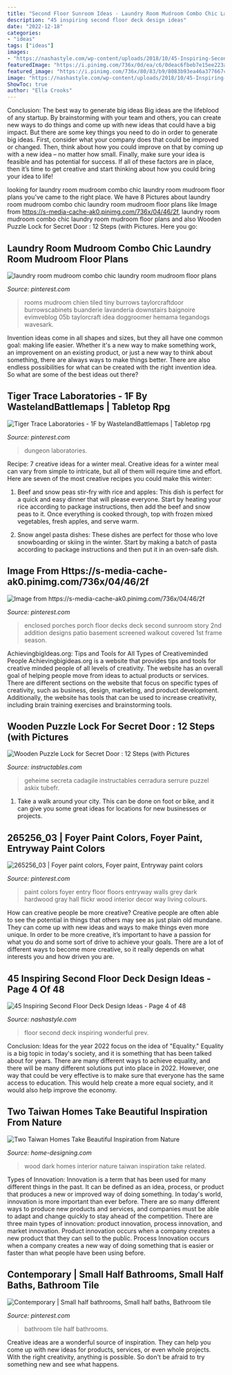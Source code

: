 ```yaml
---
title: "Second Floor Sunroom Ideas - Laundry Room Mudroom Combo Chic Laundry Room Mudroom Floor Plans"
description: "45 inspiring second floor deck design ideas"
date: "2022-12-18"
categories:
- "ideas"
tags: ["ideas"]
images:
- "https://nashastyle.com/wp-content/uploads/2018/10/45-Inspiring-Second-Floor-Deck-Design-Ideas-4.jpg"
featuredImage: "https://i.pinimg.com/736x/0d/ea/c6/0deac6fbeb7e15ee223a9cd415c862c4.jpg"
featured_image: "https://i.pinimg.com/736x/80/83/b9/8083b93ea46a377667c96de9d70a747c--bathroom-tile-designs-bathroom-ideas.jpg"
image: "https://nashastyle.com/wp-content/uploads/2018/10/45-Inspiring-Second-Floor-Deck-Design-Ideas-4.jpg"
ShowToc: true
author: "Ella Crooks"
---
```



Conclusion: The best way to generate big ideas
Big ideas are the lifeblood of any startup. By brainstorming with your team and others, you can create new ways to do things and come up with new ideas that could have a big impact. But there are some key things you need to do in order to generate big ideas. First, consider what your company does that could be improved or changed. Then, think about how you could improve on that by coming up with a new idea – no matter how small. Finally, make sure your idea is feasible and has potential for success. If all of these factors are in place, then it’s time to get creative and start thinking about how you could bring your idea to life!

	

		
looking for laundry room mudroom combo chic laundry room mudroom floor plans you've came to the right place. We have 8 Pictures about laundry room mudroom combo chic laundry room mudroom floor plans like Image from https://s-media-cache-ak0.pinimg.com/736x/04/46/2f, laundry room mudroom combo chic laundry room mudroom floor plans and also Wooden Puzzle Lock for Secret Door : 12 Steps (with Pictures. Here you go:
		
    
## Laundry Room Mudroom Combo Chic Laundry Room Mudroom Floor Plans

<img loading=lazy src="https://i.pinimg.com/736x/8c/fc/46/8cfc46b4cf4026a15bd165389a7c2848.jpg" onerror="this.onerror=null;this.src='https://tse3.mm.bing.net/th?id=OIP.44B4k1iNw_rj9EnwbQICSQHaLH&amp;pid=15.1';" alt="laundry room mudroom combo chic laundry room mudroom floor plans">

_Source: pinterest.com_

>rooms mudroom chien tiled tiny burrows taylorcraftdoor burrowscabinets buanderie lavanderia downstairs baignoire evimveblog 05b taylorcraft idea doggroomer hemama tegandogs wavesark. 

	

Invention ideas come in all shapes and sizes, but they all have one common goal: making life easier. Whether it's a new way to make something work, an improvement on an existing product, or just a new way to think about something, there are always ways to make things better. There are also endless possibilities for what can be created with the right invention idea. So what are some of the best ideas out there?

    
## Tiger Trace Laboratories - 1F By WastelandBattlemaps | Tabletop Rpg

<img loading=lazy src="https://i.pinimg.com/736x/0d/ea/c6/0deac6fbeb7e15ee223a9cd415c862c4.jpg" onerror="this.onerror=null;this.src='https://tse2.mm.bing.net/th?id=OIP.Oyik25oZ0BgVq5B6FSGIdgHaFj&amp;pid=15.1';" alt="Tiger Trace Laboratories - 1F by WastelandBattlemaps | Tabletop rpg">

_Source: pinterest.com_

>dungeon laboratories. 

	

Recipe: 7 creative ideas for a winter meal.
Creative ideas for a winter meal can vary from simple to intricate, but all of them will require time and effort. Here are seven of the most creative recipes you could make this winter: 
1. Beef and snow peas stir-fry with rice and apples: This dish is perfect for a quick and easy dinner that will please everyone. Start by heating your rice according to package instructions, then add the beef and snow peas to it. Once everything is cooked through, top with frozen mixed vegetables, fresh apples, and serve warm. 

2. Snow angel pasta dishes: These dishes are perfect for those who love snowboarding or skiing in the winter. Start by making a batch of pasta according to package instructions and then put it in an oven-safe dish.

    
## Image From Https://s-media-cache-ak0.pinimg.com/736x/04/46/2f

<img loading=lazy src="https://i.pinimg.com/736x/60/1e/d1/601ed15de7c38b6a33c883a5e73f7d56--enclosed-decks-enclosed-porches.jpg" onerror="this.onerror=null;this.src='https://tse2.mm.bing.net/th?id=OIP.uMhgHuC1ZttQrjdaBUn5jAHaGK&amp;pid=15.1';" alt="Image from https://s-media-cache-ak0.pinimg.com/736x/04/46/2f">

_Source: pinterest.com_

>enclosed porches porch floor decks deck second sunroom story 2nd addition designs patio basement screened walkout covered 1st frame season. 

	

AchievingbigIdeas.org: Tips and Tools for All Types of Creativeminded People
Achievingbigideas.org is a website that provides tips and tools for creative minded people of all levels of creativity. The website has an overall goal of helping people move from ideas to actual products or services. There are different sections on the website that focus on specific types of creativity, such as business, design, marketing, and product development. Additionally, the website has tools that can be used to increase creativity, including brain training exercises and brainstorming tools.

    
## Wooden Puzzle Lock For Secret Door : 12 Steps (with Pictures

<img loading=lazy src="https://content.instructables.com/ORIG/FV6/6B7W/HR0AZ4CA/FV66B7WHR0AZ4CA.jpg?frame=1&amp;width=2100" onerror="this.onerror=null;this.src='https://tse2.mm.bing.net/th?id=OIP.XsH9Rik8l2DMpBvrzZhJlwHaJ4&amp;pid=15.1';" alt="Wooden Puzzle Lock for Secret Door : 12 Steps (with Pictures">

_Source: instructables.com_

>geheime secreta cadagile instructables cerradura serrure puzzel askix tubefr. 

	

1. Take a walk around your city. This can be done on foot or bike, and it can give you some great ideas for locations for new businesses or projects. 

    
## 265256_03 | Foyer Paint Colors, Foyer Paint, Entryway Paint Colors

<img loading=lazy src="https://i.pinimg.com/736x/26/73/33/267333d92fb39c1ddc9767041169ad15--paint-colors-for-entry-way-paint-colors-for-whole-house.jpg" onerror="this.onerror=null;this.src='https://tse4.mm.bing.net/th?id=OIP.PZ1OSrS-hzoBw-eluuTTtgAAAA&amp;pid=15.1';" alt="265256_03 | Foyer paint colors, Foyer paint, Entryway paint colors">

_Source: pinterest.com_

>paint colors foyer entry floor floors entryway walls grey dark hardwood gray hall flickr wood interior decor way living colours. 

	

How can creative people be more creative?
Creative people are often able to see the potential in things that others may see as just plain old mundane. They can come up with new ideas and ways to make things even more unique. In order to be more creative, it’s important to have a passion for what you do and some sort of drive to achieve your goals. There are a lot of different ways to become more creative, so it really depends on what interests you and how driven you are.

    
## 45 Inspiring Second Floor Deck Design Ideas - Page 4 Of 48

<img loading=lazy src="https://nashastyle.com/wp-content/uploads/2018/10/45-Inspiring-Second-Floor-Deck-Design-Ideas-4.jpg" onerror="this.onerror=null;this.src='https://tse4.mm.bing.net/th?id=OIP.IPDxJcR0mhb9qMLPhDTY2gHaLH&amp;pid=15.1';" alt="45 Inspiring Second Floor Deck Design Ideas - Page 4 of 48">

_Source: nashastyle.com_

>floor second deck inspiring wonderful prev. 

	

Conclusion:
Ideas for the year 2022 focus on the idea of "Equality." Equality is a big topic in today's society, and it is something that has been talked about for years. There are many different ways to achieve equality, and there will be many different solutions put into place in 2022. However, one way that could be very effective is to make sure that everyone has the same access to education. This would help create a more equal society, and it would also help improve the economy.

    
## Two Taiwan Homes Take Beautiful Inspiration From Nature

<img loading=lazy src="http://cdn.home-designing.com/wp-content/uploads/2015/03/dark-wood-design-ideas-600x326.png" onerror="this.onerror=null;this.src='https://tse4.mm.bing.net/th?id=OIP.U08w-t9WQKBkNfECpeUXVgHaEB&amp;pid=15.1';" alt="Two Taiwan Homes Take Beautiful Inspiration from Nature">

_Source: home-designing.com_

>wood dark homes interior nature taiwan inspiration take related. 

	

Types of Innovation:
Innovation is a term that has been used for many different things in the past. It can be defined as an idea, process, or product that produces a new or improved way of doing something. In today's world, innovation is more important than ever before. There are so many different ways to produce new products and services, and companies must be able to adapt and change quickly to stay ahead of the competition. 
There are three main types of innovation: product innovation, process innovation, and market innovation. Product innovation occurs when a company creates a new product that they can sell to the public. Process Innovation occurs when a company creates a new way of doing something that is easier or faster than what people have been using before.

    
## Contemporary | Small Half Bathrooms, Small Half Baths, Bathroom Tile

<img loading=lazy src="https://i.pinimg.com/736x/80/83/b9/8083b93ea46a377667c96de9d70a747c--bathroom-tile-designs-bathroom-ideas.jpg" onerror="this.onerror=null;this.src='https://tse4.mm.bing.net/th?id=OIP.XlY2O0ijupDXjjIh6MMn2QHaJ4&amp;pid=15.1';" alt="Contemporary | Small half bathrooms, Small half baths, Bathroom tile">

_Source: pinterest.com_

>bathroom tile half bathrooms. 

	

Creative ideas are a wonderful source of inspiration. They can help you come up with new ideas for products, services, or even whole projects. With the right creativity, anything is possible. So don't be afraid to try something new and see what happens.

